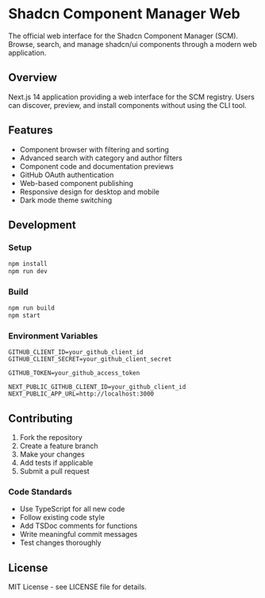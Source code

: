 # Shadcn Component Manager Web

The official web interface for the Shadcn Component Manager (SCM). Browse, search, and manage shadcn/ui components through a modern web application.

## Overview

Next.js 14 application providing a web interface for the SCM registry. Users can discover, preview, and install components without using the CLI tool.

## Features

- Component browser with filtering and sorting
- Advanced search with category and author filters
- Component code and documentation previews
- GitHub OAuth authentication
- Web-based component publishing
- Responsive design for desktop and mobile
- Dark mode theme switching

## Development

### Setup

```bash
npm install
npm run dev
```

### Build

```bash
npm run build
npm start
```

### Environment Variables

```env
GITHUB_CLIENT_ID=your_github_client_id
GITHUB_CLIENT_SECRET=your_github_client_secret

GITHUB_TOKEN=your_github_access_token

NEXT_PUBLIC_GITHUB_CLIENT_ID=your_github_client_id
NEXT_PUBLIC_APP_URL=http://localhost:3000
```

## Contributing

1. Fork the repository
2. Create a feature branch
3. Make your changes
4. Add tests if applicable
5. Submit a pull request

### Code Standards

- Use TypeScript for all new code
- Follow existing code style
- Add TSDoc comments for functions
- Write meaningful commit messages
- Test changes thoroughly

## License

MIT License - see LICENSE file for details.
